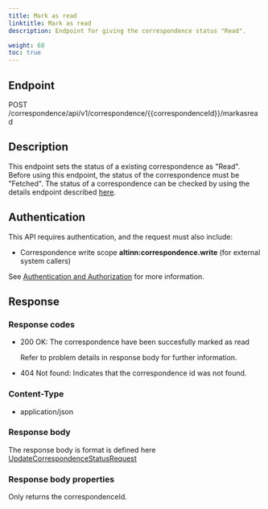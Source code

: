 ```yaml
---
title: Mark as read
linktitle: Mark as read
description: Endpoint for giving the correspondence status "Read".

weight: 60
toc: true
---
```


## Endpoint

POST /correspondence/api/v1/correspondence/{{correspondenceId}}/markasread

## Description

This endpoint sets the status of a existing correspondence as "Read". Before using this endpoint, the status of the correspondence must be "Fetched". The status of a correspondence can be checked by using the details endpoint described [here](https://docs.altinn.studio/api/correspondence/spec/#/Correspondence/get_correspondence_api_v1_correspondence__correspondenceId__details).

## Authentication

This API requires authentication, and the request must also include:

- Correspondence write scope __altinn:correspondence.write__ (for external system callers)

See [Authentication and Authorization](/notifications/reference/api/#authentication--authorization) for more information.

## Response

### Response codes
- 200 OK: The correspondence have been succesfully marked as read

  Refer to problem details in response body for further information.
- 404 Not found: Indicates that the correspondence id was not found.

### Content-Type

- application/json

### Response body 

The response body is format is defined here
[UpdateCorrespondenceStatusRequest](https://github.com/Altinn/altinn-correspondence/blob/main/src/Altinn.Correspondence.Application/UpdateCorrespondenceStatus/UpdateCorrespondenceStatusRequest.cs)

### Response body properties
Only returns the correspondenceId.